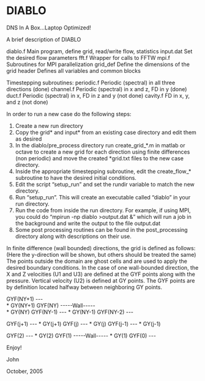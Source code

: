 # DIABLO
DNS In A Box...Laptop Optimized!

A brief description of DIABLO

diablo.f        Main program, define grid, read/write flow, statistics
input.dat       Set the desired flow parameters
fft.f           Wrapper for calls to FFTW
mpi.f 		 Subroutines for MPI parallelization
grid_def        Define the dimensions of the grid
header          Defines all variables and common blocks

Timestepping subroutines:
periodic.f      Periodic (spectral) in all three directions (done)
channel.f       Periodic (spectral) in x and z, FD in y (done)
duct.f          Periodic (spectral) in x, FD in z and y (not done)
cavity.f        FD in x, y, and z (not done)

In order to run a new case do the following steps:
1.  Create a new run directory
2.  Copy the grid* and input* from an existing case directory and edit them as desired
3.  In the diablo/pre_process directory run create_grid_*.m in matlab or octave to create a new grid for each direction using finite differences (non periodic) and move the created *grid.txt files to the new case directory.
4.  Inside the appropriate timestepping subroutine, edit the create_flow_* subroutine to have the desired initial conditions.
5.  Edit the script “setup_run” and set the rundir variable to match the new directory.
6.  Run “setup_run”.  This will create an executable called “diablo” in your run directory.
7.  Run the code from inside the run directory.  For example, if using MPI, you could do “mpirun -np diablo >output.dat &” which will run a job in the background and write the output to the file output.dat
7.  Some post processing routines can be found in the post_processing directory along with descriptions on their use.

In finite difference (wall bounded) directions, the grid is defined as follows:
(Here the y-direction will be shown, but others should be treated the same)
The points outside the domain are ghost cells and are used to apply the desired boundary conditions.  In the case of one wall-bounded direction, the X and Z velocities (U1 and U3) are defined at the GYF points along with the pressure.  Vertical velocity (U2) is defined at GY points. The GYF points are by definition located halfway between neighboring GY points.

      
 GYF(NY+1)         ---     
                    *            GY(NY+1)
 GYF(NY)      -----Wall-----   
                    *            GY(NY)
 GYF(NY-1)         ---
                    *            GY(NY-1) 
 GYF(NY-2)         --- 
  

 GYF(j+1)          ---
                    *            GY(j+1)
 GYF(j)            ---
                    *            GY(j)
 GYF(j-1)          ---
                    *            GY(j-1)



 GYF(2)            ---
                    *            GY(2)
 GYF(1)      -----Wall-----
                    *            GY(1)
 GYF(0)            ---


Enjoy! 

John

October, 2005  
